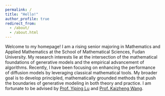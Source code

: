 ```yaml
---
permalink: /
title: "Hello!"
author_profile: true
redirect_from: 
  - /about/
  - /about.html
---
```


Welcome to my homepage! I am a rising senior majoring in Mathematics and Applied Mathematics at the School of Mathematical Sciences, Fudan University. My research interests lie at the intersection of the mathematical foundations of generative models and the empirical advancement of algorithms. Recently, I have been focusing on enhancing the performance of diffusion models by leveraging classical mathematical tools. My broader goal is to develop principled, mathematically grounded methods that push the boundaries of generative modeling in both theory and practice. I am fortunate to be advised by [Prof. Yiping Lu](https://2prime.github.io/) and [Prof. Kaizheng Wang](https://kw2934.github.io/).
